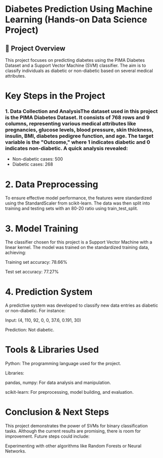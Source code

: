 # Diabetes Prediction Using Machine Learning (Hands-on Data Science Project)

## 🚀 Project Overview
 This project focuses on predicting diabetes using the PIMA Diabetes Dataset and a Support Vector Machine (SVM) classifier. The aim is to classify individuals as diabetic or non-diabetic based on several medical attributes.

# Key Steps in the Project

### 1. Data Collection and AnalysisThe dataset used in this project is the PIMA Diabetes Dataset. It consists of 768 rows and 9 columns, representing various medical attributes like pregnancies, glucose levels, blood pressure, skin thickness, insulin, BMI, diabetes pedigree function, and age. The target variable is the "Outcome," where 1 indicates diabetic and 0 indicates non-diabetic. A quick analysis revealed:
 - Non-diabetic cases: 500
 - Diabetic cases: 268

# 2. Data Preprocessing 
 To ensure effective model performance, the features were standardized using the StandardScaler from scikit-learn. The data was then split into training and testing sets with an 80-20 ratio using train_test_split.

# 3. Model Training
 The classifier chosen for this project is a Support Vector Machine with a linear kernel. The model was trained on the standardized training data, achieving:

 Training set accuracy: 78.66%

 Test set accuracy: 77.27%

# 4. Prediction System

A predictive system was developed to classify new data entries as diabetic or non-diabetic. For instance:

 Input: (4, 110, 92, 0, 0, 37.6, 0.191, 30)

 Prediction: Not diabetic.


# Tools & Libraries Used

 Python: The programming language used for the project.

 Libraries:

 pandas, numpy: For data analysis and manipulation.

 scikit-learn: For preprocessing, model building, and evaluation.

# Conclusion & Next Steps

This project demonstrates the power of SVMs for binary classification tasks. Although the current results are promising, there is room for improvement. Future steps could include:

 Experimenting with other algorithms like Random Forests or Neural Networks.
